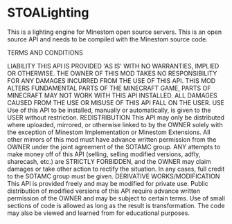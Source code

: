 # STOALighting
This is a lighting engine for Minestom open source servers. This is an open source API and needs to be compiled with the Minestom source code.

TERMS AND CONDITIONS

LIABILITY THIS API IS PROVIDED 'AS IS' WITH NO WARRANTIES, IMPLIED OR OTHERWISE. THE OWNER OF THIS MOD TAKES NO RESPONSIBILITY FOR ANY DAMAGES INCURRED FROM THE USE OF THIS API. THIS MOD ALTERS FUNDAMENTAL PARTS OF THE MINECRAFT GAME, PARTS OF MINECRAFT MAY NOT WORK WITH THIS API INSTALLED. ALL DAMAGES CAUSED FROM THE USE OR MISUSE OF THIS API FALL ON THE USER.
USE Use of this API to be installed, manually or automatically, is given to the USER without restriction.
REDISTRIBUTION This API may only be distributed where uploaded, mirrored, or otherwise linked to by the OWNER solely with the exception of Minestom Implementation or Minestom Extensions. All other mirrors of this mod must have advance written permission from the OWNER under the joint agreement of the SOTAMC group. ANY attempts to make money off of this API (selling, selling modified versions, adfly, sharecash, etc.) are STRICTLY FORBIDDEN, and the OWNER may claim damages or take other action to rectify the situation. In any cases, full credit to the SOTAMC group must be given.
DERIVATIVE WORKS/MODIFICATION This API is provided freely and may be modified for private use. Public distribution of modified versions of this API require advance written permission of the OWNER and may be subject to certain terms. Use of small sections of code is allowed as long as the result is transformation. The code may also be viewed and learned from for educational purposes.
